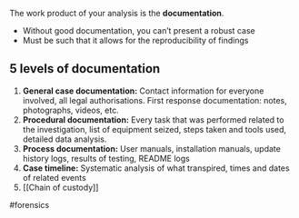 The work product of your analysis is the **documentation**.
- Without good documentation, you can’t present a robust case
- Must be such that it allows for the reproducibility of findings

## 5 levels of documentation
1. **General case documentation:** Contact information for everyone involved, all legal authorisations. First response documentation: notes, photographs, videos, etc.
2. **Procedural documentation:** Every task that was performed related to the investigation, list of equipment seized, steps taken and tools used, detailed data analysis.
3. **Process documentation:** User manuals, installation manuals, update history logs, results of testing, README logs
4. **Case timeline:** Systematic analysis of what transpired, times and dates of related events
5. [[Chain of custody]]

#forensics